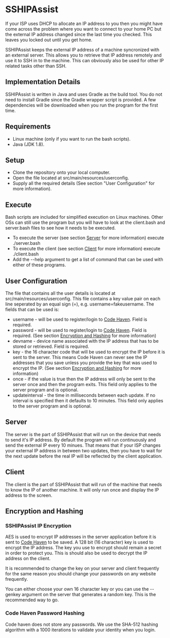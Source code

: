 # SSHIPAssist

If your ISP uses DHCP to allocate an IP address to you then you might have come across the problem where you want to connect to your home PC but the external IP address changed since the last time you checked. This leaves you locked out until you get home.

SSHIPAssist keeps the external IP address of a machine syncronized with an external server. This allows you to retrieve that IP address remotely and use it to SSH in to the machine. This can obviously also be used for other IP related tasks other than SSH.

## Implementation Details

SSHIPAssist is written in Java and uses Gradle as the build tool. You do not need to install Gradle since the Gradle wrapper script is provided. A few dependencies will be downloaded when you run the program for the first time.

## Requirements

* Linux machine (only if you want to run the bash scripts).
* Java (JDK 1.8).

## Setup

* Clone the repository onto your local computer.
* Open the file located at src/main/resources/userconfig.
* Supply all the required details (See section "User Configuration" for more information).

## Execute

Bash scripts are included for simplified execution on Linux machines. Other OSs can still use the program but you will have to look at the client.bash and server.bash files to see how it needs to be executed.

* To execute the server (see section [Server](#Server) for more information) execute ./server.bash
* To execute the client (see section [Client](#Client) for more information) execute ./client.bash
* Add the --help argument to get a list of command that can be used with either of these programs.

## User Configuration

The file that contains all the user details is located at src/main/resources/userconfig. This file contains a key value pair on each line seperated by an equal sign (=), e.g. username=fakeusername. The fields that can be used is:

* username - will be used to register/login to [Code Haven](http://codehaven.co.za). Field is required.
* password - will be used to register/login to [Code Haven](http://codehaven.co.za). Field is required. (See section [Encryption and Hashing](#encryption-and-hashing) for more information)
* devname - device name associated with the IP address that has to be stored or retrieved. Field is required.
* key - the 16 character code that will be used to encrypt the IP before it is sent to the server. This means Code Haven can never see the IP addresses that you save unless you provide the key that was used to encrypt the IP. (See section [Encryption and Hashing](#encryption-and-hashing) for more information)
* once - if the value is true then the IP address will only be sent to the server once and then the program exits. This field only applies to the server program and is optional.
* updateinterval - the time in milliseconds between each update. If no interval is specified then it defaults to 10 minutes. This field only applies to the server program and is optional.

## Server

The server is the part of SSHIPAssist that will run on the device that needs to send it's IP address. By default the program will run continuously and send the external IP every 10 minues. That means that if your ISP changes your external IP address in between two updates, then you have to wait for the next update before the real IP will be reflected by the client application.

## Client

The client is the part of SSHIPAssist that will run of the machine that needs to know the IP of another machine. It will only run once and display the IP address to the screen.

## Encryption and Hashing

### SSHIPAssist IP Encryption

AES is used to encrypt IP addresses in the server application before it is sent to [Code Haven](http://codehaven.co.za) to be saved. A 128 bit (16 character) key is used to encrypt the IP address. The key you use to encrypt should remain a secret in order to protect you. This is should also be used to decrypt the IP address on the client.

It is recommended to change the key on your server and client frequently for the same reason you should change your passwords on any website frequently.

You can either choose your own 16 character key or you can use the --genkey argument on the server that generates a random key. This is the recommended way to go.

### Code Haven Password Hashing

Code haven does not store any passwords. We use the SHA-512 hashing algorithm with a 1000 iterations to validate your identity when you login.
